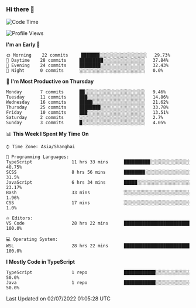 ### Hi there 👋

<!--
**waynelwz/waynelwz** is a ✨ _special_ ✨ repository because its `README.md` (this file) appears on your GitHub profile.

Here are some ideas to get you started:

- 🔭 I’m currently working on ...
- 🌱 I’m currently learning ...
- 👯 I’m looking to collaborate on ...
- 🤔 I’m looking for help with ...
- 💬 Ask me about ...
- 📫 How to reach me: ...
- 😄 Pronouns: ...
- ⚡ Fun fact: ...
-->

<!--START_SECTION:waka-->
![Code Time](http://img.shields.io/badge/Code%20Time-0%20secs-blue)

![Profile Views](http://img.shields.io/badge/Profile%20Views-0-blue)

**I'm an Early 🐤** 

```text
🌞 Morning    22 commits     ███████░░░░░░░░░░░░░░░░░░   29.73% 
🌆 Daytime    28 commits     █████████░░░░░░░░░░░░░░░░   37.84% 
🌃 Evening    24 commits     ████████░░░░░░░░░░░░░░░░░   32.43% 
🌙 Night      0 commits      ░░░░░░░░░░░░░░░░░░░░░░░░░   0.0%

```
📅 **I'm Most Productive on Thursday** 

```text
Monday       7 commits      ██░░░░░░░░░░░░░░░░░░░░░░░   9.46% 
Tuesday      11 commits     ███░░░░░░░░░░░░░░░░░░░░░░   14.86% 
Wednesday    16 commits     █████░░░░░░░░░░░░░░░░░░░░   21.62% 
Thursday     25 commits     ████████░░░░░░░░░░░░░░░░░   33.78% 
Friday       10 commits     ███░░░░░░░░░░░░░░░░░░░░░░   13.51% 
Saturday     2 commits      ░░░░░░░░░░░░░░░░░░░░░░░░░   2.7% 
Sunday       3 commits      █░░░░░░░░░░░░░░░░░░░░░░░░   4.05%

```


📊 **This Week I Spent My Time On** 

```text
⌚︎ Time Zone: Asia/Shanghai

💬 Programming Languages: 
TypeScript               11 hrs 33 mins      ██████████░░░░░░░░░░░░░░░   40.75% 
SCSS                     8 hrs 56 mins       ████████░░░░░░░░░░░░░░░░░   31.5% 
JavaScript               6 hrs 34 mins       █████░░░░░░░░░░░░░░░░░░░░   23.17% 
Bash                     33 mins             ░░░░░░░░░░░░░░░░░░░░░░░░░   1.96% 
CSS                      17 mins             ░░░░░░░░░░░░░░░░░░░░░░░░░   1.0%

🔥 Editors: 
VS Code                  28 hrs 22 mins      █████████████████████████   100.0%

💻 Operating System: 
WSL                      28 hrs 22 mins      █████████████████████████   100.0%

```

**I Mostly Code in TypeScript** 

```text
TypeScript               1 repo              ████████████░░░░░░░░░░░░░   50.0% 
Java                     1 repo              ████████████░░░░░░░░░░░░░   50.0%

```



 Last Updated on 02/07/2022 01:05:28 UTC
<!--END_SECTION:waka-->
